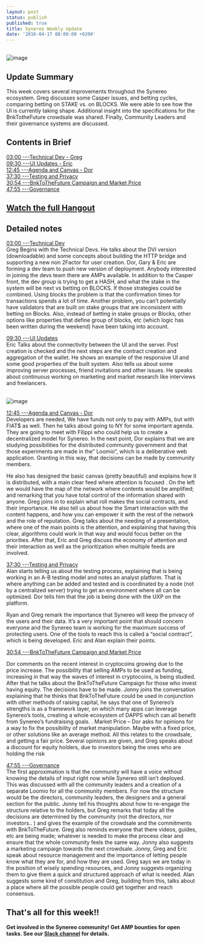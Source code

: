 ```yaml
---
layout: post
status: publish
published: true
title: Synereo Weekly Update
date: '2016-04-17 08:00:00 +0200'
---
```


<br>![image](http://i.imgur.com/CW2uloj.png)<br> 

## Update Summary

This week covers several improvements throughout the Synereo ecosystem. Greg discusses some Casper issues, and betting cycles, comparing betting on STAKE vs. on BLOCKS. We were able to see how the UI is currently taking shape. Additional insight into the specifications for the BnkTotheFuture crowdsale was shared. Finally, Community Leaders and their governance systems are discussed.

## Contents in Brief
[03:00 ---Technical Dev - Greg](https://youtu.be/fsQc_8Bn2vo?t=3m1s)<BR>
[09:30 ---UI Updates - Eric](https://youtu.be/fsQc_8Bn2vo?t=9m30s)<BR>
[12:45 ---Agenda and Canvas - Dor](https://youtu.be/fsQc_8Bn2vo?t=12m45s)<BR>
[37:30 ---Testing and Privacy](https://youtu.be/fsQc_8Bn2vo?t=37m30s)<BR>
[30:54 ---BnkToTheFuture Campaign and Market Price](https://youtu.be/fsQc_8Bn2vo?t=30m54s)<BR>
[47:55 ---Governance](https://youtu.be/fsQc_8Bn2vo?t=47m55s)<BR>

## [Watch the full Hangout](https://www.youtube.com/watch?v=fsQc_8Bn2vo)

## Detailed notes

[03:00 ---Technical Dev](https://youtu.be/fsQc_8Bn2vo?t=3m1s) <br>
Greg Begins with the Technical Devs. He talks about the DVI version (downloadable) and some concepts about building the HTTP bridge and supporting a new non 2Factor for user creation. Dor, Gary & Eric are forming a dev team to push new version of deployment. Anybody interested in joining the devs team there are AMPs available. In addition to the Casper front, the dev group is trying to get a HASH, and what the stake in the system will be next vs betting on BLOCKS. If those strategies could be combined. Using blocks the problem is that the confirmation times for transactions spends a lot of time. Another problem, you can’t potentially have validators that are built on stake groups that are inconsistent with betting on Blocks. Also, instead of betting in stake groups or Blocks, other options like properties that define group of blocks, etc (which logic has been written during the weekend) have been taking into account.


[09:30 ---UI Updates](https://youtu.be/fsQc_8Bn2vo?t=9m30s) <br>
Eric Talks about the connectivity between the UI and the server. Post creation is checked and the next steps are the contract creation and aggregation of the wallet. He shows an example of the responsive UI and some good properties of the built system.  Also tells us about some improving server processes, friend invitations and other issues. He speaks  about continuous working on marketing and market research like interviews and freelancers.

<br>![image](http://i.imgur.com/h0CAazW.png)<br>


[12:45 ---Agenda and Canvas - Dor](https://youtu.be/fsQc_8Bn2vo?t=12m45s) <br>
Developers are needed, We have funds not only to pay with AMPs, but with FIAT$ as well. Then he talks about going to NY for some important agenda. They are going to meet with Filippi who could help us to create a decentralized model for Synereo. In the next point, Dor explains that we are studying possibilities for the distributed community government and that those experiments are made in the” Loomio”, which is a deliberative web application. Granting in this way, that decisions can be made by community members.

He also has designed the basic canvas (pretty beautiful) and explains how it is distributed, with a main clear feed where attention is focused . On the left we would have the map of the network where contents would be amplified; and remarking that you have total control of the information shared with anyone.  Greg joins in to explain what roll makes the social contracts, and their importance.  He also tell us about how the Smart interaction with the content happens, and how you can empower it with the rest of the network and the role of reputation. Greg talks about the needing of a presentation, where one of the main points is the attention, and explaining that having this clear, algorithms could work in that way and would focus better on the priorities. After that, Eric and Greg discuss the economy of attention and their interaction as well as the prioritization  when multiple feeds are involved.

[37:30 ---Testing and Privacy](https://youtu.be/fsQc_8Bn2vo?t=37m30s) <br>
Alan starts telling us about the testing process, explaining that is being working in an A-B testing model and notes an analyst platform. That is where anything can be added and tested and is coordinated by a node (not by a centralized server) trying to get an environment where all can be optimized. Dor tells him that the job is being done with the UXP on the platform.

Ryan and Greg remark the importance that Synereo will keep the privacy of the users and their data. It’s a very important point that should concern everyone and the Synereo team is working for the maximum success of protecting users. One of the tools to reach this is called a “social contract”, which is being developed. Eric and Alan explain their points.

[30:54 ---BnkToTheFuture Campaign and Market Price](https://youtu.be/fsQc_8Bn2vo?t=30m54s) <br>

Dor comments on the recent interest in cryptocoins growing due to the price increase. The possibility that selling AMPs to be used as funding, increasing in that way the waves of interest in cryptocoins, is being studied. After that he talks about the BnkToTheFuture Campaign for those who invest having equity. The decisions have to be made. 
Jonny joins the conversation explaining that he thinks that BnkToTheFuture could be used in conjunction with other methods of raising capital, he says that one of Synereo’s strengths is as a framework layer, on which many apps can leverage Synereo’s tools,  creating a whole ecosystem of DAPPS which can all benefit from Synereo’s fundraising goals.
.
Market Price –
Dor asks for opinions for a way to fix the possibility of market manipulation. Maybe with a fixed price, or other solutions like an average method. All this relates to the crowdsale, and getting a fair price. Several opinions are given, and Greg speaks about a discount for equity holders,  due to investors being the ones who are holding the risk

[47:55 ---Governance](https://youtu.be/fsQc_8Bn2vo?t=47m55s) <br>
The first approximation is that the community will have a voice without knowing the details of input right now while Synereo still isn’t deployed. This was discussed with all the community leaders and a creation of a separate Loomio for all the community members.  For now the structure would be the directors, community leaders, the designers and a general section for the public. Jonny tell his thoughts about how to re-engage the structure relative to the holders, but Greg remarks that today all the decisions are determined by the community (not the directors, nor investors.. ) and gives the example of the crowdsale and the commitments with BnkToTheFuture. Greg also reminds everyone that there videos, guides, etc are being made; whatever is needed to make the process clear and ensure that the whole community feels the same way. Jonny also suggests a marketing campaign towards the next crowdsale. Jonny, Greg and Eric speak about resource management and the importance of letting people know what they are for, and how they are used. Greg says we are today in the position of wisely spending  resources, and Jonny suggests organizing them to give them a quick and structured  approach of what is needed. Alan suggests some kind of constitution and Greg, building from this, talks about a place where all the possible people could get together and reach consensus. 


## That's all for this week!!

**Get involved in the Synereo community! Get AMP bounties for open tasks. See our [Slack channel](http://slack.synereo.com/) for details.**
